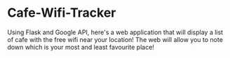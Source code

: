 # Cafe-Wifi-Tracker
Using Flask and Google API, here's a web application that will display a list of cafe with the  free wifi near your location! The web will allow you to note down which is your most and least favourite place!
